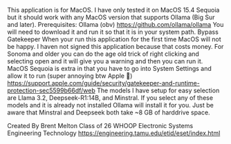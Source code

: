 This application is for MacOS. I have only tested it on MacOS 15.4 Sequoia but it should work with any MacOS version that supports Ollama (Big Sur and later).
Prerequisites:
Ollama (obv)
https://github.com/ollama/ollama
You will need to download it and run it so that it is in your system path.
Bypass Gatekeeper
When your run this application for the first time MacOS will not be happy. I haven not signed this application because that costs money.
For Sonoma and older you can do the age old trick of right clicking and selecting open and it will give you a warning and then you can run it. MacOS Sequoia is extra in that you have to go into System Settings and allow it to run (super annoying btw Apple )
https://support.apple.com/guide/security/gatekeeper-and-runtime-protection-sec5599b66df/web
The models I have setup for easy selection are Llama 3.2, Deepseek-R1:14B, and Minstral.
If you select any of these models and it is already not installed Ollama will install it for you. Just be aware that Minstral and Deepseek both take ~8 GB of harddrive space.

Created By Brent Melton
Class of 26 WHOOP
Electronic Systems Engineering Technology 
https://engineering.tamu.edu/etid/eset/index.html
